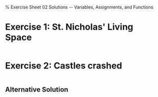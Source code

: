 % Exercise Sheet 02 Solutions -- Variables, Assignments, and Functions


# Exercise 1: St. Nicholas' Living Space

```{ .python .exec file=code/nick_area.py }
```


# Exercise 2: Castles crashed

```{ .python .exec file=code/castle_crashers.py }
```

## Alternative Solution

```{ .python .exec file=code/castle_crashers_alternative_solution.py }
```
